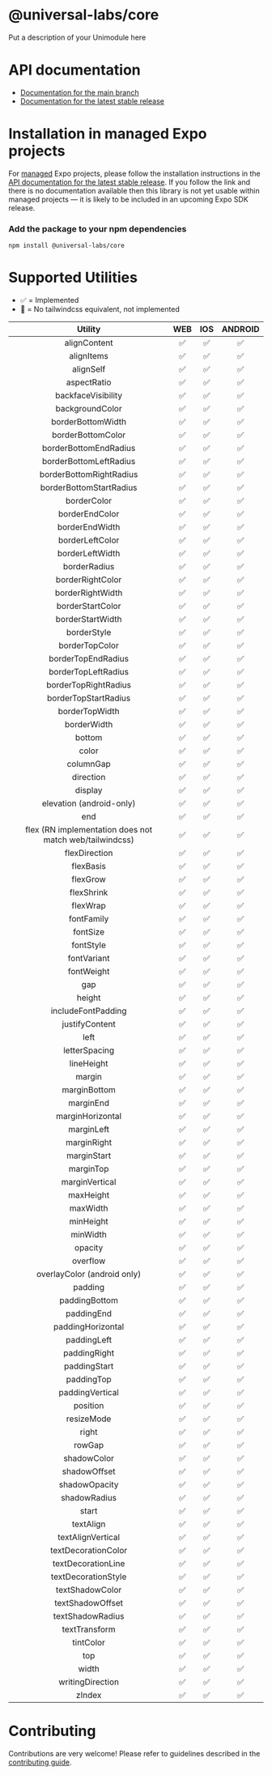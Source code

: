 # @universal-labs/core

Put a description of your Unimodule here

# API documentation

- [Documentation for the main branch](https://github.com/expo/expo/blob/main/docs/pages/versions/unversioned/sdk)
- [Documentation for the latest stable release](https://docs.expo.dev/versions/latest/sdk/)

# Installation in managed Expo projects

For [managed](https://docs.expo.dev/versions/latest/introduction/managed-vs-bare/) Expo projects, please follow the installation instructions in the [API documentation for the latest stable release](#api-documentation). If you follow the link and there is no documentation available then this library is not yet usable within managed projects &mdash; it is likely to be included in an upcoming Expo SDK release.

### Add the package to your npm dependencies

```
npm install @universal-labs/core
```

# Supported Utilities

- ✅ = Implemented
- 🚨 = No tailwindcss equivalent, not implemented

|                         Utility                         | WEB | IOS | ANDROID |
| :-----------------------------------------------------: | :-: | :-: | :-----: |
|                      alignContent                       | ✅  | ✅  |   ✅    |
|                       alignItems                        | ✅  | ✅  |   ✅    |
|                        alignSelf                        | ✅  | ✅  |   ✅    |
|                       aspectRatio                       | ✅  | ✅  |   ✅    |
|                   backfaceVisibility                    | ✅  | ✅  |   ✅    |
|                     backgroundColor                     | ✅  | ✅  |   ✅    |
|                    borderBottomWidth                    | ✅  | ✅  |   ✅    |
|                    borderBottomColor                    | ✅  | ✅  |   ✅    |
|                  borderBottomEndRadius                  | ✅  | ✅  |   ✅    |
|                 borderBottomLeftRadius                  | ✅  | ✅  |   ✅    |
|                 borderBottomRightRadius                 | ✅  | ✅  |   ✅    |
|                 borderBottomStartRadius                 | ✅  | ✅  |   ✅    |
|                       borderColor                       | ✅  | ✅  |   ✅    |
|                     borderEndColor                      | ✅  | ✅  |   ✅    |
|                     borderEndWidth                      | ✅  | ✅  |   ✅    |
|                     borderLeftColor                     | ✅  | ✅  |   ✅    |
|                     borderLeftWidth                     | ✅  | ✅  |   ✅    |
|                      borderRadius                       | ✅  | ✅  |   ✅    |
|                    borderRightColor                     | ✅  | ✅  |   ✅    |
|                    borderRightWidth                     | ✅  | ✅  |   ✅    |
|                    borderStartColor                     | ✅  | ✅  |   ✅    |
|                    borderStartWidth                     | ✅  | ✅  |   ✅    |
|                       borderStyle                       | ✅  | ✅  |   ✅    |
|                     borderTopColor                      | ✅  | ✅  |   ✅    |
|                   borderTopEndRadius                    | ✅  | ✅  |   ✅    |
|                   borderTopLeftRadius                   | ✅  | ✅  |   ✅    |
|                  borderTopRightRadius                   | ✅  | ✅  |   ✅    |
|                  borderTopStartRadius                   | ✅  | ✅  |   ✅    |
|                     borderTopWidth                      | ✅  | ✅  |   ✅    |
|                       borderWidth                       | ✅  | ✅  |   ✅    |
|                         bottom                          | ✅  | ✅  |   ✅    |
|                          color                          | ✅  | ✅  |   ✅    |
|                        columnGap                        | ✅  | ✅  |   ✅    |
|                        direction                        | ✅  | ✅  |   ✅    |
|                         display                         | ✅  | ✅  |   ✅    |
|                elevation (android-only)                 | ✅  | ✅  |   ✅    |
|                           end                           | ✅  | ✅  |   ✅    |
| flex (RN implementation does not match web/tailwindcss) | ✅  | ✅  |   ✅    |
|                      flexDirection                      | ✅  | ✅  |   ✅    |
|                        flexBasis                        | ✅  | ✅  |   ✅    |
|                        flexGrow                         | ✅  | ✅  |   ✅    |
|                       flexShrink                        | ✅  | ✅  |   ✅    |
|                        flexWrap                         | ✅  | ✅  |   ✅    |
|                       fontFamily                        | ✅  | ✅  |   ✅    |
|                        fontSize                         | ✅  | ✅  |   ✅    |
|                        fontStyle                        | ✅  | ✅  |   ✅    |
|                       fontVariant                       | ✅  | ✅  |   ✅    |
|                       fontWeight                        | ✅  | ✅  |   ✅    |
|                           gap                           | ✅  | ✅  |   ✅    |
|                         height                          | ✅  | ✅  |   ✅    |
|                   includeFontPadding                    | ✅  | ✅  |   ✅    |
|                     justifyContent                      | ✅  | ✅  |   ✅    |
|                          left                           | ✅  | ✅  |   ✅    |
|                      letterSpacing                      | ✅  | ✅  |   ✅    |
|                       lineHeight                        | ✅  | ✅  |   ✅    |
|                         margin                          | ✅  | ✅  |   ✅    |
|                      marginBottom                       | ✅  | ✅  |   ✅    |
|                        marginEnd                        | ✅  | ✅  |   ✅    |
|                    marginHorizontal                     | ✅  | ✅  |   ✅    |
|                       marginLeft                        | ✅  | ✅  |   ✅    |
|                       marginRight                       | ✅  | ✅  |   ✅    |
|                       marginStart                       | ✅  | ✅  |   ✅    |
|                        marginTop                        | ✅  | ✅  |   ✅    |
|                     marginVertical                      | ✅  | ✅  |   ✅    |
|                        maxHeight                        | ✅  | ✅  |   ✅    |
|                        maxWidth                         | ✅  | ✅  |   ✅    |
|                        minHeight                        | ✅  | ✅  |   ✅    |
|                        minWidth                         | ✅  | ✅  |   ✅    |
|                         opacity                         | ✅  | ✅  |   ✅    |
|                        overflow                         | ✅  | ✅  |   ✅    |
|               overlayColor (android only)               | ✅  | ✅  |   ✅    |
|                         padding                         | ✅  | ✅  |   ✅    |
|                      paddingBottom                      | ✅  | ✅  |   ✅    |
|                       paddingEnd                        | ✅  | ✅  |   ✅    |
|                    paddingHorizontal                    | ✅  | ✅  |   ✅    |
|                       paddingLeft                       | ✅  | ✅  |   ✅    |
|                      paddingRight                       | ✅  | ✅  |   ✅    |
|                      paddingStart                       | ✅  | ✅  |   ✅    |
|                       paddingTop                        | ✅  | ✅  |   ✅    |
|                     paddingVertical                     | ✅  | ✅  |   ✅    |
|                        position                         | ✅  | ✅  |   ✅    |
|                       resizeMode                        | ✅  | ✅  |   ✅    |
|                          right                          | ✅  | ✅  |   ✅    |
|                         rowGap                          | ✅  | ✅  |   ✅    |
|                       shadowColor                       | ✅  | ✅  |   ✅    |
|                      shadowOffset                       | ✅  | ✅  |   ✅    |
|                      shadowOpacity                      | ✅  | ✅  |   ✅    |
|                      shadowRadius                       | ✅  | ✅  |   ✅    |
|                          start                          | ✅  | ✅  |   ✅    |
|                        textAlign                        | ✅  | ✅  |   ✅    |
|                    textAlignVertical                    | ✅  | ✅  |   ✅    |
|                   textDecorationColor                   | ✅  | ✅  |   ✅    |
|                   textDecorationLine                    | ✅  | ✅  |   ✅    |
|                   textDecorationStyle                   | ✅  | ✅  |   ✅    |
|                     textShadowColor                     | ✅  | ✅  |   ✅    |
|                    textShadowOffset                     | ✅  | ✅  |   ✅    |
|                    textShadowRadius                     | ✅  | ✅  |   ✅    |
|                      textTransform                      | ✅  | ✅  |   ✅    |
|                        tintColor                        | ✅  | ✅  |   ✅    |
|                           top                           | ✅  | ✅  |   ✅    |
|                          width                          | ✅  | ✅  |   ✅    |
|                    writingDirection                     | ✅  | ✅  |   ✅    |
|                         zIndex                          | ✅  | ✅  |   ✅    |

# Contributing

Contributions are very welcome! Please refer to guidelines described in the [contributing guide](https://github.com/expo/expo#contributing).
